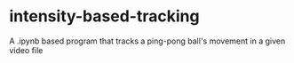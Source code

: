 # intensity-based-tracking
A .ipynb based program that tracks a ping-pong ball's movement in a given video file 
